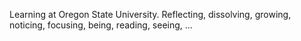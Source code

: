 Learning at Oregon State University. Reflecting, dissolving, growing, noticing, focusing, being, reading, seeing, ...
